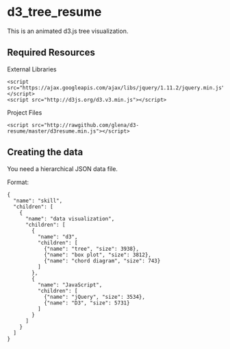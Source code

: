 d3_tree_resume
=========

This is an animated d3.js tree visualization.

Required Resources
------------------
External Libraries
```
<script src="https://ajax.googleapis.com/ajax/libs/jquery/1.11.2/jquery.min.js"></script>
<script src="http://d3js.org/d3.v3.min.js"></script>
```

Project Files
```
<script src="http://rawgithub.com/glena/d3-resume/master/d3resume.min.js"></script>
```

Creating the data
-----------------
You need a hierarchical JSON data file.

Format:
```
{
  "name": "skill",
  "children": [
    {
      "name": "data visualization",
      "children": [
        {
          "name": "d3",
          "children": [
            {"name": "tree", "size": 3938},
            {"name": "box plot", "size": 3812},
            {"name": "chord diagram", "size": 743}
          ]
        },
        {
          "name": "JavaScript",
          "children": [
            {"name": "jQuery", "size": 3534},
            {"name": "D3", "size": 5731}
          ]
        }
      ]
    }
  ]
}
```
